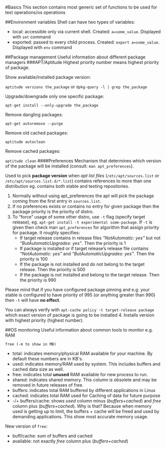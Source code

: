 #Basics
This section contains most generic set of functions to be used for text operations/os operations

##Environment variables
Shell can have two types of variables:
 - local: accessible only via current shell. Created: `a=some_value`. Displayed with `set` command
 - exported: passed to every child process. Created: `export a=some_value`. Displayed with `env` command

##Package management
Useful information about different package managers
###APT/Aptitude
Highest priority number means highest priority of package.
 
Show available/installed package version:

`aptitude versions the_package` or `dpkg-query -l | grep the_package`

Upgrade/downgrade only one specific package:

`apt-get install --only-upgrade the_package`

Remove dangling packages:

`apt-get autoremove --purge`

Remove old cached packages:

`aptitude autoclean`

Remove cached packages:

`aptitude clean` 
####Preferences
Mechanism that determines which version of the package will be installed (consult: `man apt_preferences`).

Used to pick **package version** when _apt list files_ (`/etc/apt/sources.list` or `/etc/apt/sources.list.d/*.list`) contains references to more than one distribution eg. contains both stable and testing repositories. 
 1. Normally without using apt_preferences the apt will pick the package coming from the first entry in `sources.list`.
 2. If no preferences exists or contains no entry for given package then the package priority is the priority of distro.
 3. To “force” usage of some other distro, use `-t` flag (specify target release), eg. 
`apt-get install -t experimental some-package`. If `-t` is given then check man `apt_preferences` for algorithm that assign priority for package. 
It roughly specifies:
    - If target release contains in release files _“NotAutomatic: yes”_ but not _“ButAutomaticUpgrades: yes”_. Then the priority is 1
    - If package is installed or if target release’s release file contains _“NotAutomatic: yes”_ and _“ButAutomaticUpgrades: yes”_. Then the priority is 100
    - If the package is not installed and do not belong to the target release. Then the priority is 500
    - If the package is not installed and belong to the target release. Then the priority is 990
    
Please mind that if you have configured package pinning and e.g. your stable is configured to have priority of 995 (or anything greater than 990) then `-t` will have **no effect**.

You can always verify with `apt-cache policy -t target-release package` which exact version of package is going to be installed
 4. Installs version with highest priority (highest number).

##OS monitoring
Useful information about common tools to monitor e.g. RAM

`free (-m to show in MB)`
 - total: indicates memory/physical RAM available for your machine. By default these numbers are in KB's.
 - used: indicates memory/RAM used by system. This includes buffers and cached data size as well.
 - free: indicates total **unused** RAM available for new process to run.
 - shared:  indicates shared memory. This column is obsolete and may be removed in future releases of free.
 - buffers: indicates total RAM buffered by different applications in Linux
 - cached: indicates total RAM used for Caching of data for future purpose
 - -/+ buffers/cache: shows _used_ column minus (_buffers_+_cached_) and _free_ column plus (_buffers_+_cached_). 
 Why is that? Because when memory used is getting up to limit, the buffers + cache will be freed and used by demanding applications. 
 This show most accurate memory usage.
 
New version of `free`:
 - buff/cache: sum of buffers and cached
 - available: not exactly _free_ column plus (_buffers_+_cached_)
